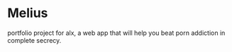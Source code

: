 # Melius
portfolio project for alx, a web app that will help you beat porn addiction in complete secrecy.
